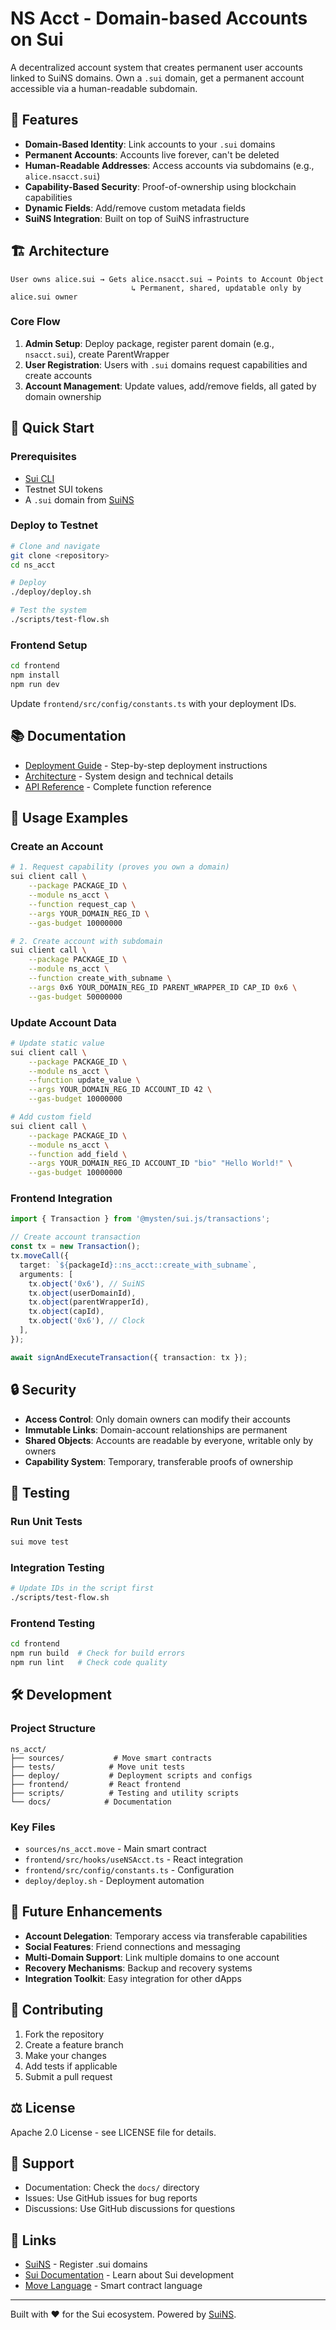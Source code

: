 # NS Acct - Domain-based Accounts on Sui

A decentralized account system that creates permanent user accounts linked to SuiNS domains. Own a `.sui` domain, get a permanent account accessible via a human-readable subdomain.

## 🌟 Features

- **Domain-Based Identity**: Link accounts to your `.sui` domains
- **Permanent Accounts**: Accounts live forever, can't be deleted
- **Human-Readable Addresses**: Access accounts via subdomains (e.g., `alice.nsacct.sui`)
- **Capability-Based Security**: Proof-of-ownership using blockchain capabilities
- **Dynamic Fields**: Add/remove custom metadata fields
- **SuiNS Integration**: Built on top of SuiNS infrastructure

## 🏗️ Architecture

```
User owns alice.sui → Gets alice.nsacct.sui → Points to Account Object
                           ↳ Permanent, shared, updatable only by alice.sui owner
```

### Core Flow
1. **Admin Setup**: Deploy package, register parent domain (e.g., `nsacct.sui`), create ParentWrapper
2. **User Registration**: Users with `.sui` domains request capabilities and create accounts
3. **Account Management**: Update values, add/remove fields, all gated by domain ownership

## 🚀 Quick Start

### Prerequisites
- [Sui CLI](https://docs.sui.io/guides/developer/getting-started/sui-install)
- Testnet SUI tokens
- A `.sui` domain from [SuiNS](https://suins.io)

### Deploy to Testnet

```bash
# Clone and navigate
git clone <repository>
cd ns_acct

# Deploy
./deploy/deploy.sh

# Test the system
./scripts/test-flow.sh
```

### Frontend Setup

```bash
cd frontend
npm install
npm run dev
```

Update `frontend/src/config/constants.ts` with your deployment IDs.

## 📚 Documentation

- [Deployment Guide](docs/DEPLOYMENT_GUIDE.md) - Step-by-step deployment instructions
- [Architecture](docs/ARCHITECTURE.md) - System design and technical details
- [API Reference](docs/API_REFERENCE.md) - Complete function reference

## 🔧 Usage Examples

### Create an Account

```bash
# 1. Request capability (proves you own a domain)
sui client call \
    --package PACKAGE_ID \
    --module ns_acct \
    --function request_cap \
    --args YOUR_DOMAIN_REG_ID \
    --gas-budget 10000000

# 2. Create account with subdomain
sui client call \
    --package PACKAGE_ID \
    --module ns_acct \
    --function create_with_subname \
    --args 0x6 YOUR_DOMAIN_REG_ID PARENT_WRAPPER_ID CAP_ID 0x6 \
    --gas-budget 50000000
```

### Update Account Data

```bash
# Update static value
sui client call \
    --package PACKAGE_ID \
    --module ns_acct \
    --function update_value \
    --args YOUR_DOMAIN_REG_ID ACCOUNT_ID 42 \
    --gas-budget 10000000

# Add custom field
sui client call \
    --package PACKAGE_ID \
    --module ns_acct \
    --function add_field \
    --args YOUR_DOMAIN_REG_ID ACCOUNT_ID "bio" "Hello World!" \
    --gas-budget 10000000
```

### Frontend Integration

```typescript
import { Transaction } from '@mysten/sui.js/transactions';

// Create account transaction
const tx = new Transaction();
tx.moveCall({
  target: `${packageId}::ns_acct::create_with_subname`,
  arguments: [
    tx.object('0x6'), // SuiNS
    tx.object(userDomainId),
    tx.object(parentWrapperId),
    tx.object(capId),
    tx.object('0x6'), // Clock
  ],
});

await signAndExecuteTransaction({ transaction: tx });
```

## 🔒 Security

- **Access Control**: Only domain owners can modify their accounts
- **Immutable Links**: Domain-account relationships are permanent
- **Shared Objects**: Accounts are readable by everyone, writable only by owners
- **Capability System**: Temporary, transferable proofs of ownership

## 🧪 Testing

### Run Unit Tests
```bash
sui move test
```

### Integration Testing
```bash
# Update IDs in the script first
./scripts/test-flow.sh
```

### Frontend Testing
```bash
cd frontend
npm run build  # Check for build errors
npm run lint   # Check code quality
```

## 🛠️ Development

### Project Structure
```
ns_acct/
├── sources/           # Move smart contracts
├── tests/            # Move unit tests
├── deploy/           # Deployment scripts and configs
├── frontend/         # React frontend
├── scripts/          # Testing and utility scripts
└── docs/            # Documentation
```

### Key Files
- `sources/ns_acct.move` - Main smart contract
- `frontend/src/hooks/useNSAcct.ts` - React integration
- `frontend/src/config/constants.ts` - Configuration
- `deploy/deploy.sh` - Deployment automation

## 🔮 Future Enhancements

- **Account Delegation**: Temporary access via transferable capabilities
- **Social Features**: Friend connections and messaging
- **Multi-Domain Support**: Link multiple domains to one account
- **Recovery Mechanisms**: Backup and recovery systems
- **Integration Toolkit**: Easy integration for other dApps

## 📝 Contributing

1. Fork the repository
2. Create a feature branch
3. Make your changes
4. Add tests if applicable
5. Submit a pull request

## ⚖️ License

Apache 2.0 License - see LICENSE file for details.

## 🤝 Support

- Documentation: Check the `docs/` directory
- Issues: Use GitHub issues for bug reports
- Discussions: Use GitHub discussions for questions

## 🔗 Links

- [SuiNS](https://suins.io) - Register .sui domains
- [Sui Documentation](https://docs.sui.io) - Learn about Sui development
- [Move Language](https://move-language.github.io/move/) - Smart contract language

---

Built with ❤️ for the Sui ecosystem. Powered by [SuiNS](https://suins.io).